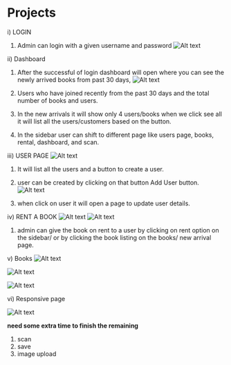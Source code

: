 # Projects
i) LOGIN
1. Admin can login with a given username and password
![Alt text](https://github.com/felix1614/Projects/blob/Library-Management-System/screenshots/login.png "Optional Title")

ii) Dashboard
1. After the successful of login dashboard will open where you can see the newly arrived books from past 30 days,
![Alt text](https://github.com/felix1614/Projects/blob/Library-Management-System/screenshots/Dashboard.png "Optional Title")

2. Users who have joined recently from the past 30 days and the total number of books and users.
3. In the new arrivals it will show only 4 users/books when we click see all it will list all the users/customers based on the button.
4. In the sidebar user can shift to different page like users page, books, rental, dashboard, and scan.

iii) USER PAGE
![Alt text](https://github.com/felix1614/Projects/blob/Library-Management-System/screenshots/all%20users.png "Optional Title")
1. It will list all the users and a button to create a user.
2. user can be created by clicking on that button Add User button.
![Alt text](https://github.com/felix1614/Projects/blob/Library-Management-System/screenshots/add%20user.png "Optional Title")

3. when click on user it will open a page to update user details.

iv) RENT A BOOK
![Alt text](https://github.com/felix1614/Projects/blob/Library-Management-System/screenshots/book%20rent.png "Optional Title")
![Alt text](https://github.com/felix1614/Projects/blob/Library-Management-System/screenshots/rent%20book.png "Optional Title")

1. admin can give the book on rent to a user by clicking on rent option on the sidebar/ or by clicking the book listing on the books/ new arrival page.

v) Books
![Alt text](https://github.com/felix1614/Projects/blob/Library-Management-System/screenshots/all%20books.png "Optional Title")

![Alt text](https://github.com/felix1614/Projects/blob/Library-Management-System/screenshots/New%20Arrivals.png "Optional Title")

![Alt text](https://github.com/felix1614/Projects/blob/Library-Management-System/screenshots/new%20customers.png "Optional Title")

vi) Responsive page

![Alt text](https://github.com/felix1614/Projects/blob/Library-Management-System/screenshots/dynamic%20page.png "Optional Title")

**need some extra time to finish the remaining**
1) scan
2) save
3) image upload

